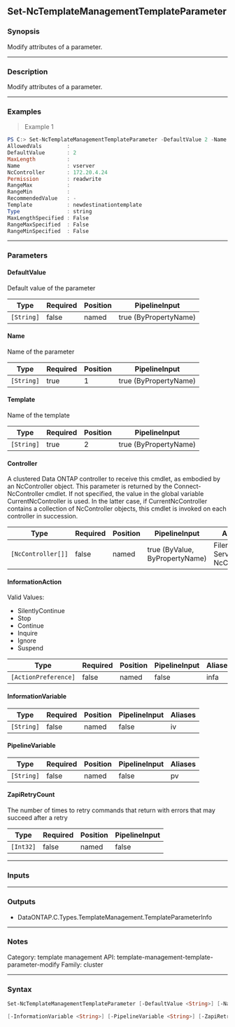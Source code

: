 Set-NcTemplateManagementTemplateParameter
-----------------------------------------

### Synopsis
Modify attributes of a parameter.

---

### Description

Modify attributes of a parameter.

---

### Examples
> Example 1

```PowerShell
PS C:> Set-NcTemplateManagementTemplateParameter -DefaultValue 2 -Name vserver -Template newdestinationtemplate
AllowedVals        :
DefaultValue       : 2
MaxLength          :
Name               : vserver
NcController       : 172.20.4.24
Permission         : readwrite
RangeMax           :
RangeMin           :
RecommendedValue   : -
Template           : newdestinationtemplate
Type               : string
MaxLengthSpecified : False
RangeMaxSpecified  : False
RangeMinSpecified  : False

```

---

### Parameters
#### **DefaultValue**
Default value of the parameter

|Type      |Required|Position|PipelineInput        |
|----------|--------|--------|---------------------|
|`[String]`|false   |named   |true (ByPropertyName)|

#### **Name**
Name of the parameter

|Type      |Required|Position|PipelineInput        |
|----------|--------|--------|---------------------|
|`[String]`|true    |1       |true (ByPropertyName)|

#### **Template**
Name of the template

|Type      |Required|Position|PipelineInput        |
|----------|--------|--------|---------------------|
|`[String]`|true    |2       |true (ByPropertyName)|

#### **Controller**
A clustered Data ONTAP controller to receive this cmdlet, as embodied by an NcController object. This parameter is returned by the Connect-NcController cmdlet.  If not specified, the value in the global variable CurrentNcController is used. In the latter case, if CurrentNcController contains a collection of NcController objects, this cmdlet is invoked on each controller in succession.

|Type              |Required|Position|PipelineInput                 |Aliases                          |
|------------------|--------|--------|------------------------------|---------------------------------|
|`[NcController[]]`|false   |named   |true (ByValue, ByPropertyName)|Filer<br/>Server<br/>NcController|

#### **InformationAction**

Valid Values:

* SilentlyContinue
* Stop
* Continue
* Inquire
* Ignore
* Suspend

|Type                |Required|Position|PipelineInput|Aliases|
|--------------------|--------|--------|-------------|-------|
|`[ActionPreference]`|false   |named   |false        |infa   |

#### **InformationVariable**

|Type      |Required|Position|PipelineInput|Aliases|
|----------|--------|--------|-------------|-------|
|`[String]`|false   |named   |false        |iv     |

#### **PipelineVariable**

|Type      |Required|Position|PipelineInput|Aliases|
|----------|--------|--------|-------------|-------|
|`[String]`|false   |named   |false        |pv     |

#### **ZapiRetryCount**
The number of times to retry commands that return with errors that may succeed after a retry

|Type     |Required|Position|PipelineInput|
|---------|--------|--------|-------------|
|`[Int32]`|false   |named   |false        |

---

### Inputs

---

### Outputs
* DataONTAP.C.Types.TemplateManagement.TemplateParameterInfo

---

### Notes
Category: template management
API: template-management-template-parameter-modify
Family: cluster

---

### Syntax
```PowerShell
Set-NcTemplateManagementTemplateParameter [-DefaultValue <String>] [-Name] <String> [-Template] <String> [-Controller <NcController[]>] [-InformationAction <ActionPreference>] 
```
```PowerShell
[-InformationVariable <String>] [-PipelineVariable <String>] [-ZapiRetryCount <Int32>] [<CommonParameters>]
```
